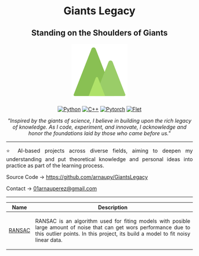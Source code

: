 <h1 align="center"> Giants Legacy  </h1>
<h2 align="center"> Standing on the Shoulders of Giants </h2>
<div align="center">
<img width="30%" src="assets/Logo.png">

[![Python](https://img.shields.io/badge/Python-yellow?style=for-the-badge&logo=python&logoColor=white&labelColor=101010)](https://python.org)
[![C++](https://img.shields.io/badge/c++-blue?style=for-the-badge&logo=c%2B%2B&&logoColor=white&labelColor=101010)](https://isocpp.org/)
[![Pytorch](https://img.shields.io/badge/pytorch-orange?style=for-the-badge&logo=pytorch&&logoColor=white&labelColor=101010)](https://pytorch.org/)
[![Flet](https://img.shields.io/badge/flet-ee3167?style=for-the-badge&logo=flet&&logoColor=white&labelColor=101010)](https://flet.dev/)

<i>"Inspired by the giants of science, I believe in building upon the rich legacy of knowledge. As I code, experiment, and innovate, I acknowledge and honor the foundations laid by those who came before us."</i>

</div>

---
<p align="justify">
⭐ AI-based projects across diverse fields, aiming to deepen my understanding and put theoretical knowledge and personal ideas into practice as part of the learning process. 

Source Code -> https://github.com/arnaupy/GiantsLegacy

Contact -> 01arnauperez@gmail.com
</p>

---

<div align="center">

|                    Name                     | Description                                                                                                                                                                                                                      |
| :-----------------------------------------: | -------------------------------------------------------------------------------------------------------------------------------------------------------------------------------------------------------------------------------- |
| [RANSAC](https://github.com/arnaupy/RANSAC) | <p align='justify'> RANSAC is an algorithm used for fiting models with posible large amount of noise that can get wors performance due to this outlier points. In this project, its build a model to fit noisy linear data. </p> |
</div>